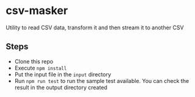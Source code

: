# csv-masker
Utility to read CSV data, transform it and then stream it to another CSV

## Steps
- Clone this repo
- Execute `npm install`
- Put the input file in the `input` directory
- Run `npm run test` to run the sample test available. You can check the result in the output directory created
